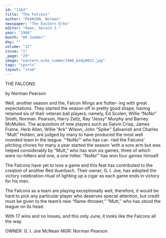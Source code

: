 ```yaml
---
id: "1162"
title: "The Falcons"
author: "PEARSON, Norman"
newspaper: "The Eastern Echo"
editor: "Haas, Gerald J."
year: "1966"
month: "06 Summer"
day: ""
volume: "12"
issue: "1"
_page: "29"
image: "eastern_echo_summer1966_body0031.jpg"
tags: "sports"
layout: "item"
---
```

THE FALCONS

by Norman Pearson

Well, another season and the, Falcon Wings are flutter-
ing with great expectations. They started the season off
in pretty good shape, having retained six of their veteran
ball players; namely, Ed Scoleri, Willie “NoNo" Smith,
Norman. Pearson, Harry Zeitz, Ray “Jessy" Murphy and
Barney McMullen. The acquisition of new players such as
Galvin Crisp, James Frame, Herb Allen, Willie “Ark”
Wilson, John “Spike’’ Salvanish and Charles ‘‘Mutt”
Holden, are judged by many to have produced the most
well rounded team in the league. “‘NoNo”’ who has car-
ried the Falcons’ pitching chores for many a year started
the season ‘with a sore arm but was helped considerably by
“Mutt,” who has won six games, three of which were
no-hitters and one, a one-hitter. “NoNo”’ has won four
games himself.

The Falcons have yet to lose a game and this feat
has contributed to the creation of another Red Auerbach.
Their owner, G. I. Joe, has adopted the victory celebration
ritual of lighting up a cigar as each game ends in victory
for his men.

The Falcons as a team are playing exceptionally well,
therefore, it would be hard to pick any particular player
who deserves special attention, but credit must be given
to the team’s new “flame-thrower,” “Mutt,’’ who has stood
the league on its head.

With 17 wins and no losses, and this only June, it
looks like the Falcons all the way.

OWNER: G. I. Joe McNeair
MGR: Norman Pearson
